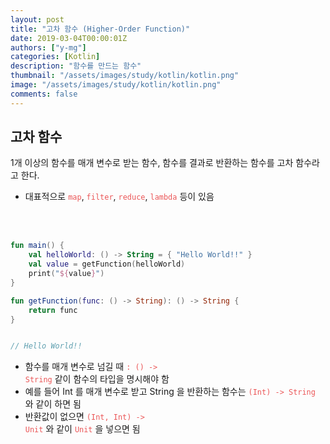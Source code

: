 ```yaml
---
layout: post
title: "고차 함수 (Higher-Order Function)"
date: 2019-03-04T00:00:01Z
authors: ["y-mg"]
categories: [Kotlin]
description: "함수를 만드는 함수"
thumbnail: "/assets/images/study/kotlin/kotlin.png"
image: "/assets/images/study/kotlin/kotlin.png"
comments: false
---
```


## 고차 함수
1개 이상의 함수를 매개 변수로 받는 함수, 함수를 결과로 반환하는 함수를 고차 함수라고 한다.
- 대표적으로 <code style="color: #eb5657;">map</code>, <code style="color: #eb5657;">filter</code>, <code style="color: #eb5657;">reduce</code>, <code style="color: #eb5657;">lambda</code> 등이 있음
<br/>
<br/>

```kotlin
fun main() {
    val helloWorld: () -> String = { "Hello World!!" }
    val value = getFunction(helloWorld)
    print("${value}")
}

fun getFunction(func: () -> String): () -> String {
    return func
}


// Hello World!!
```
- 함수를 매개 변수로 넘길 때 <code style="color: #eb5657;">: () -> String</code> 같이 함수의 타입을 명시해야 함
- 예를 들어 Int 를 매개 변수로 받고 String 을 반환하는 함수는 <code style="color: #eb5657;">(Int) -> String</code> 와 같이 하면 됨
- 반환값이 없으면 <code style="color: #eb5657;">(Int, Int) -> Unit</code> 와 같이 <code style="color: #eb5657;">Unit</code> 을 넣으면 됨